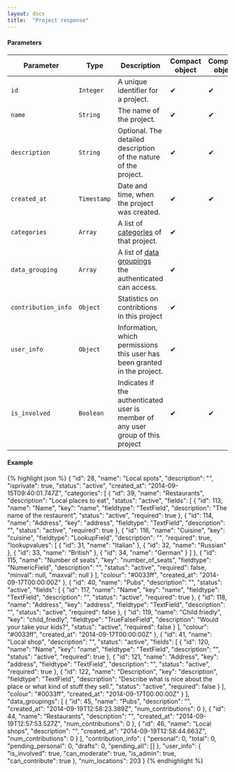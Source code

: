 ```yaml
---
layout: docs
title:  "Project response"
---
```


#### Parameters

Parameter           | Type        | Description                                                                           | Compact object | Complete object
--------------------|-------------|---------------------------------------------------------------------------------------|----------------|----------------
`id`                | `Integer`   | A unique identifier for a project.                                                    | ✔              | ✔   
`name`              | `String`    | The name of the project.                                                              | ✔              | ✔   
`description`       | `String`    | Optional. The detailed description of the nature of the project.                      | ✔              | ✔ 
`created_at`        | `Timestamp` | Date and time, when the project was created.                                          | ✔              | ✔
`categories`        | `Array`     | A list of [categories](categrory-response.html) of that project.                        | ✔              |
`data_grouping`     | `Array`     | A list of [data groupings](data-grouping-response.html) the authenticated can access. | ✔              |
`contribution_info` | `Object`    | Statistics on contribtions in this project                                            | ✔              |
`user_info`         | `Object`    | Information, which permissions this user has been granted in the project.             | ✔              |
`is_involved`       | `Boolean`   | Indicates if the authenticated user is member of any user group of this project       | ✔              | ✔

#### Example

{% highlight json %}
{
    "id": 28,
    "name": "Local spots",
    "description": "",
    "isprivate": true,
    "status": "active",
    "created_at": "2014-09-15T09:40:01.747Z",
    "categories": [
        {
            "id": 39,
            "name": "Restaurants",
            "description": "Local places to eat",
            "status": "active",
            "fields": [
                {
                    "id": 113,
                    "name": "Name",
                    "key": "name",
                    "fieldtype": "TextField",
                    "description": "The name of the restaurent",
                    "status": "active",
                    "required": true
                },
                {
                    "id": 114,
                    "name": "Address",
                    "key": "address",
                    "fieldtype": "TextField",
                    "description": "",
                    "status": "active",
                    "required": true
                },
                {
                    "id": 116,
                    "name": "Cuisine",
                    "key": "cuisine",
                    "fieldtype": "LookupField",
                    "description": "",
                    "required": true,
                    "lookupvalues": [
                        {
                            "id": 31,
                            "name": "Italian"
                        },
                        {
                            "id": 32,
                            "name": "Russian"
                        },
                        {
                            "id": 33,
                            "name": "British"
                        },
                        {
                            "id": 34,
                            "name": "German"
                        }
                    ]
                },
                {
                    "id": 115,
                    "name": "Number of seats",
                    "key": "number_of_seats",
                    "fieldtype": "NumericField",
                    "description": "",
                    "status": "active",
                    "required": false,
                    "minval": null,
                    "maxval": null
                }
            ],
            "colour": "#0033ff",
            "created_at": "2014-09-17T00:00:00Z"
        },
        {
            "id": 40,
            "name": "Pubs",
            "description": "",
            "status": "active",
            "fields": [
                {
                    "id": 117,
                    "name": "Name",
                    "key": "name",
                    "fieldtype": "TextField",
                    "description": "",
                    "status": "active",
                    "required": true
                },
                {
                    "id": 118,
                    "name": "Address",
                    "key": "address",
                    "fieldtype": "TextField",
                    "description": "",
                    "status": "active",
                    "required": false
                },
                {
                    "id": 119,
                    "name": "Child friedly",
                    "key": "child_friedly",
                    "fieldtype": "TrueFalseField",
                    "description": "Would your take your kids?",
                    "status": "active",
                    "required": false
                }
            ],
            "colour": "#0033ff",
            "created_at": "2014-09-17T00:00:00Z"
        },
        {
            "id": 41,
            "name": "Local shop",
            "description": "",
            "status": "active",
            "fields": [
                {
                    "id": 120,
                    "name": "Name",
                    "key": "name",
                    "fieldtype": "TextField",
                    "description": "",
                    "status": "active",
                    "required": true
                },
                {
                    "id": 121,
                    "name": "Address",
                    "key": "address",
                    "fieldtype": "TextField",
                    "description": "",
                    "status": "active",
                    "required": true
                },
                {
                    "id": 122,
                    "name": "Description",
                    "key": "description",
                    "fieldtype": "TextField",
                    "description": "Describe what is nice about the place or what kind of stuff they sell.",
                    "status": "active",
                    "required": false
                }
            ],
            "colour": "#0033ff",
            "created_at": "2014-09-17T00:00:00Z"
        }
    ],
    "data_groupings": [
        {
            "id": 45,
            "name": "Pubs",
            "description": "",
            "created_at": "2014-09-19T12:58:23.389Z",
            "num_contributions": 0
        },
        {
            "id": 44,
            "name": "Restaurants",
            "description": "",
            "created_at": "2014-09-19T12:57:53.527Z",
            "num_contributions": 0
        },
        {
            "id": 46,
            "name": "Local shops",
            "description": "",
            "created_at": "2014-09-19T12:58:44.663Z",
            "num_contributions": 0
        }
    ],
    "contribution_info": {
        "personal": 0,
        "total": 0,
        "pending_personal": 0,
        "drafts": 0,
        "pending_all": []
    },
    "user_info": {
        "is_involved": true,
        "can_moderate": true,
        "is_admin": true,
        "can_contribute": true
    },
    "num_locations": 203
}
{% endhighlight %}